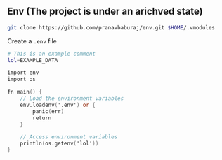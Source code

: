 ## Env (The project is under an arichved state)

```sh
git clone https://github.com/pranavbaburaj/env.git $HOME/.vmodules
```

Create a `.env` file
```sh
# This is an example comment
lol=EXAMPLE_DATA        
```

```v
import env
import os

fn main() {
    // Load the environment variables
    env.loadenv('.env') or {
		panic(err)
		return
	}

    // Access environment variables
	println(os.getenv('lol'))
}
```
